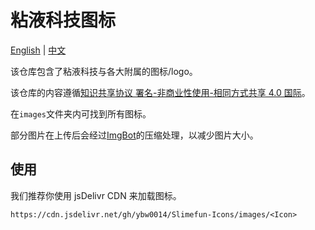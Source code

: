 # 粘液科技图标

[English](README.md) | [中文](README.zh_CN.md)

该仓库包含了粘液科技与各大附属的图标/logo。

该仓库的内容遵循[知识共享协议 署名-非商业性使用-相同方式共享 4.0 国际](https://creativecommons.org/licenses/by-nc-sa/4.0/)。

在`images`文件夹内可找到所有图标。

部分图片在上传后会经过[ImgBot](https://github.com/imgbot/Imgbot)的压缩处理，以减少图片大小。

## 使用

我们推荐你使用 jsDelivr CDN 来加载图标。

```plain
https://cdn.jsdelivr.net/gh/ybw0014/Slimefun-Icons/images/<Icon>
```
